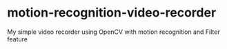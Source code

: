 # motion-recognition-video-recorder
My simple video recorder using OpenCV with motion recognition and Filter feature
